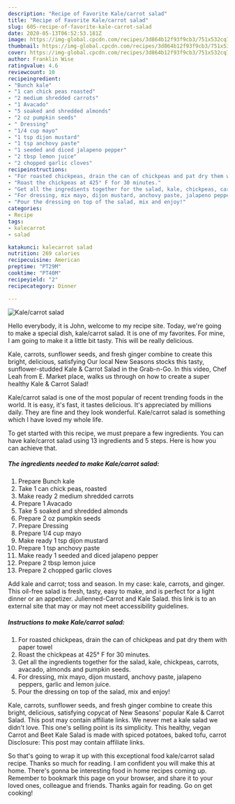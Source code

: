 ```yaml
---
description: "Recipe of Favorite Kale/carrot salad"
title: "Recipe of Favorite Kale/carrot salad"
slug: 605-recipe-of-favorite-kale-carrot-salad
date: 2020-05-13T06:52:53.181Z
image: https://img-global.cpcdn.com/recipes/3d864b12f93f9cb3/751x532cq70/kalecarrot-salad-recipe-main-photo.jpg
thumbnail: https://img-global.cpcdn.com/recipes/3d864b12f93f9cb3/751x532cq70/kalecarrot-salad-recipe-main-photo.jpg
cover: https://img-global.cpcdn.com/recipes/3d864b12f93f9cb3/751x532cq70/kalecarrot-salad-recipe-main-photo.jpg
author: Franklin Wise
ratingvalue: 4.6
reviewcount: 10
recipeingredient:
- "Bunch kale"
- "1 can chick peas roasted"
- "2 medium shredded carrots"
- "1 Avacado"
- "5 soaked and shredded almonds"
- "2 oz pumpkin seeds"
- " Dressing"
- "1/4 cup mayo"
- "1 tsp dijon mustard"
- "1 tsp anchovy paste"
- "1 seeded and diced jalapeno pepper"
- "2 tbsp lemon juice"
- "2 chopped garlic cloves"
recipeinstructions:
- "For roasted chickpeas, drain the can of chickpeas and pat dry them with paper towel"
- "Roast the chickpeas at 425° F for 30 minutes."
- "Get all the ingredients together for the salad, kale, chickpeas, carrots, avacado, almonds and pumpkin seeds."
- "For dressing, mix mayo, dijon mustard, anchovy paste, jalapeno peppers, garlic and lemon juice."
- "Pour the dressing on top of the salad, mix and enjoy!"
categories:
- Recipe
tags:
- kalecarrot
- salad

katakunci: kalecarrot salad 
nutrition: 269 calories
recipecuisine: American
preptime: "PT29M"
cooktime: "PT40M"
recipeyield: "2"
recipecategory: Dinner

---
```



![Kale/carrot salad](https://img-global.cpcdn.com/recipes/3d864b12f93f9cb3/751x532cq70/kalecarrot-salad-recipe-main-photo.jpg)

Hello everybody, it is John, welcome to my recipe site. Today, we're going to make a special dish, kale/carrot salad. It is one of my favorites. For mine, I am going to make it a little bit tasty. This will be really delicious.

Kale, carrots, sunflower seeds, and fresh ginger combine to create this bright, delicious, satisfying Our local New Seasons stocks this tasty, sunflower-studded Kale &amp; Carrot Salad in the Grab-n-Go. In this video, Chef Leah from E. Market place, walks us through on how to create a super healthy Kale &amp; Carrot Salad!

Kale/carrot salad is one of the most popular of recent trending foods in the world. It is easy, it's fast, it tastes delicious. It's appreciated by millions daily. They are fine and they look wonderful. Kale/carrot salad is something which I have loved my whole life.


To get started with this recipe, we must prepare a few ingredients. You can have kale/carrot salad using 13 ingredients and 5 steps. Here is how you can achieve that.

<!--inarticleads1-->

##### The ingredients needed to make Kale/carrot salad:

1. Prepare Bunch kale
1. Take 1 can chick peas, roasted
1. Make ready 2 medium shredded carrots
1. Prepare 1 Avacado
1. Take 5 soaked and shredded almonds
1. Prepare 2 oz pumpkin seeds
1. Prepare  Dressing
1. Prepare 1/4 cup mayo
1. Make ready 1 tsp dijon mustard
1. Prepare 1 tsp anchovy paste
1. Make ready 1 seeded and diced jalapeno pepper
1. Prepare 2 tbsp lemon juice
1. Prepare 2 chopped garlic cloves


Add kale and carrot; toss and season. In my case: kale, carrots, and ginger. This oil-free salad is fresh, tasty, easy to make, and is perfect for a light dinner or an appetizer. Julienned-Carrot and Kale Salad. this link is to an external site that may or may not meet accessibility guidelines. 

<!--inarticleads2-->

##### Instructions to make Kale/carrot salad:

1. For roasted chickpeas, drain the can of chickpeas and pat dry them with paper towel
1. Roast the chickpeas at 425° F for 30 minutes.
1. Get all the ingredients together for the salad, kale, chickpeas, carrots, avacado, almonds and pumpkin seeds.
1. For dressing, mix mayo, dijon mustard, anchovy paste, jalapeno peppers, garlic and lemon juice.
1. Pour the dressing on top of the salad, mix and enjoy!


Kale, carrots, sunflower seeds, and fresh ginger combine to create this bright, delicious, satisfying copycat of New Seasons&#39; popular Kale &amp; Carrot Salad. This post may contain affiliate links. We never met a kale salad we didn&#39;t love. This one&#39;s selling point is its simplicity. This healthy, vegan Carrot and Beet Kale Salad is made with spiced potatoes, baked tofu, carrot Disclosure: This post may contain affiliate links. 

So that's going to wrap it up with this exceptional food kale/carrot salad recipe. Thanks so much for reading. I am confident you will make this at home. There's gonna be interesting food in home recipes coming up. Remember to bookmark this page on your browser, and share it to your loved ones, colleague and friends. Thanks again for reading. Go on get cooking!
